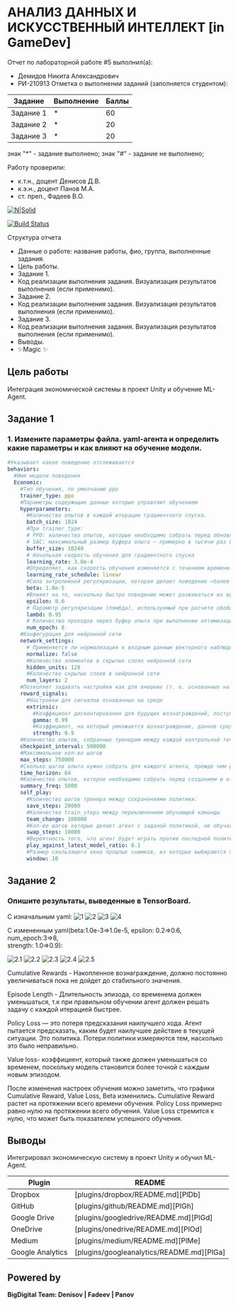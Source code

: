 # АНАЛИЗ ДАННЫХ И ИСКУССТВЕННЫЙ ИНТЕЛЛЕКТ [in GameDev]
Отчет по лабораторной работе #5 выполнил(а):
- Демидов Никита Александрович
- РИ-210913
Отметка о выполнении заданий (заполняется студентом):

| Задание | Выполнение | Баллы |
| ------ | ------ | ------ |
| Задание 1 | * | 60 |
| Задание 2 | * | 20 |
| Задание 3 | * | 20 |

знак "*" - задание выполнено; знак "#" - задание не выполнено;

Работу проверили:
- к.т.н., доцент Денисов Д.В.
- к.э.н., доцент Панов М.А.
- ст. преп., Фадеев В.О.

[![N|Solid](https://cldup.com/dTxpPi9lDf.thumb.png)](https://nodesource.com/products/nsolid)

[![Build Status](https://travis-ci.org/joemccann/dillinger.svg?branch=master)](https://travis-ci.org/joemccann/dillinger)

Структура отчета

- Данные о работе: название работы, фио, группа, выполненные задания.
- Цель работы.
- Задание 1.
- Код реализации выполнения задания. Визуализация результатов выполнения (если применимо).
- Задание 2.
- Код реализации выполнения задания. Визуализация результатов выполнения (если применимо).
- Задание 3.
- Код реализации выполнения задания. Визуализация результатов выполнения (если применимо).
- Выводы.
- ✨Magic ✨

## Цель работы
Интеграция экономической системы в проект Unity и обучение ML-Agent.

## Задание 1
### 1. Измените параметры файла. yaml-агента и определить какие параметры и как влияют на обучение модели.

```yaml
#Указывает какое поведение отслеживается
behaviors:
  #Имя модели поведения
  Economic:
    #Тип обучения, по умолчанию ppo
    trainer_type: ppo
    #Параметры содержащие данные которые управляют обучением
    hyperparameters:
      #Количество опытов в каждой итерации градиентного спуска.
      batch_size: 1024
      #При trainer_type:
      # PPO: количество опытов, которые необходимо собрать перед обновлением модели поведения. Соответствует тому, сколько опыта должно быть собрано, прежде чем мы будем изучать или обновлять модель. Это значение должно быть в несколько раз больше, чем batch_size. Обычно больший размер буфера соответствует более стабильным обновлениям обучения.
      # SAC: максимальный размер буфера опыта — примерно в тысячи раз больше, чем ваши эпизоды, чтобы SAC мог учиться как на старом, так и на новом опыте.
      buffer_size: 10240
      # Начальная скорость обучения для градиентного спуска
      learning_rate: 3.0e-4
      #Определяет, как скорость обучения изменяется с течением времени.
      learning_rate_schedule: linear
      #Сила энтропийной регуляризации, которая делает поведение «более случайным».
      beta: 1.0e-5
      #Влияет на то, насколько быстро поведение может развиваться во время обучения
      epsilon: 0.6
      # Параметр регуляризации (лямбда), используемый при расчете обобщенной оценки преимущества. Его можно рассматривать как то, насколько агент полагается на свою текущую оценку стоимости при расчете обновленной оценки стоимости.
      lambd: 0.95
      # Количество проходов через буфер опыта при выполнении оптимизации градиентного спуска.
      num_epoch: 8     
    #Конфигурация для нейронной сети
    network_settings:
      # Применяется ли нормализация к входным данным векторного наблюдения.
      normalize: false
      #Количество элементов в скрытых слоях нейронной сети
      hidden_units: 128
      #Количество скрытых слоев в нейронной сети
      num_layers: 2
    #Позволяет задавать настройки как для внешних (т. е. основанных на среде), так и для внутренних сигналов вознаграждения (например, любопытство и GAIL).
    reward_signals:
      #Настройки для сигналов основанных на среде
      extrinsic:
        #Коэффициент дисконтирования для будущих вознаграждений, поступающих из окружающей среды.
        gamma: 0.99
        #Коэффициент, на который умножается вознаграждение, данное средой. Типичные диапазоны будут варьироваться в зависимости от сигнала вознаграждения.
        strength: 0.9
    #Количество опытов, собранных тренером между каждой контрольной точкой
    checkpoint_interval: 500000
    #Максимальное кол-во шагов
    max_steps: 750000
    #Сколько шагов опыта нужно собрать для каждого агента, прежде чем добавить его в буфер опыта.
    time_horizon: 64
    #Количество опытов, которое необходимо собрать перед созданием и отображением статистики обучения.
    summary_freq: 5000
    self_play:
      #Количество шагов тренера между сохранениями политики.
      save_steps: 20000
      #Количество train_steps между переключением обучающей команды
      team_change: 100000
      #Кол-во шагов которые делает агент с заданой политикой, не обучаясь.
      swap_steps: 10000
      #Вероятность того, что агент будет играть против последней политики оппонента.
      play_against_latest_model_ratio: 0.1
      #Размер скользящего окна прошлых снимков, из которых выбираются противники агента.
      window: 10
```

## Задание 2
### Опишите результаты, выведенные в TensorBoard. 

С изначальным yaml:
![1](https://raw.githubusercontent.com/StumpyTax/DA-in-GameDev-lab2/lab5/images/1.png)
![2](https://raw.githubusercontent.com/StumpyTax/DA-in-GameDev-lab2/lab5/images/2.png)
![3](https://raw.githubusercontent.com/StumpyTax/DA-in-GameDev-lab2/lab5/images/3.png)
![4](https://raw.githubusercontent.com/StumpyTax/DA-in-GameDev-lab2/lab5/images/4.png)


C измененным yaml(beta:1.0e-3=>1.0e-5,
                  epsilon: 0.2=>0.6,
                  num_epoch:3=>8,     
                  strength: 1.0=>0.9):

![2.1](https://raw.githubusercontent.com/StumpyTax/DA-in-GameDev-lab2/lab5/images/2.1.png)
![2.2](https://raw.githubusercontent.com/StumpyTax/DA-in-GameDev-lab2/lab5/images/2.2.png)
![2.3](https://raw.githubusercontent.com/StumpyTax/DA-in-GameDev-lab2/lab5/images/2.3.png)
![2.4](https://raw.githubusercontent.com/StumpyTax/DA-in-GameDev-lab2/lab5/images/2.4.png)
![2.5](https://raw.githubusercontent.com/StumpyTax/DA-in-GameDev-lab2/lab5/images/2.5.png)

Cumulative Rewards - Накопленное вознаграждение, должно постоянно увеличиваться пока не дойдет до стабильного значения.

Episode Length - Длительность эпизода, со временема должен уменьшаться, т.к при правильном обучении агент должен решать задачу с каждой итерацией быстрее.

Policy Loss — это потеря предсказания наилучшего хода. Агент пытается предсказать, каким будет наилучшее действие в текущей ситуации. Это политика. Потери политики измеряются тем, насколько это было неправильно.

Value loss- коэффициент, который также должен уменьшаться со временем, поскольку модель становится более точной с каждым новым эпизодом.

После изменения настроек обучения можно заметить, что графики Cumulative Reward, Value Loss, Beta изменились.
Cumulative Reward растет на протяжении всего времени обучения.
Policy Loss примерно равно нулю на протяжении всего обучения.
Value Loss стремится к нулю, что может быть показателем успешного обучения.


## Выводы
Интегрировал экономическую систему в проект Unity и обучил ML-Agent.

| Plugin | README |
| ------ | ------ |
| Dropbox | [plugins/dropbox/README.md][PlDb] |
| GitHub | [plugins/github/README.md][PlGh] |
| Google Drive | [plugins/googledrive/README.md][PlGd] |
| OneDrive | [plugins/onedrive/README.md][PlOd] |
| Medium | [plugins/medium/README.md][PlMe] |
| Google Analytics | [plugins/googleanalytics/README.md][PlGa] |

## Powered by

**BigDigital Team: Denisov | Fadeev | Panov**

